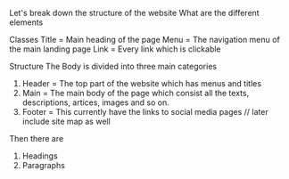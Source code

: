 Let's break down the structure of the website
What are the different elements

Classes
Title = Main heading of the page
Menu = The navigation menu of the main landing page
Link = Every link which is clickable


Structure
The Body is divided into three main categories
1. Header = The top part of the website which has menus and titles
2. Main = The main body of the page which consist all the texts, descriptions, artices, images and so on. 
3. Footer = This currently have the links to social media pages // later include site map as well

Then there are 
1. Headings
2. Paragraphs